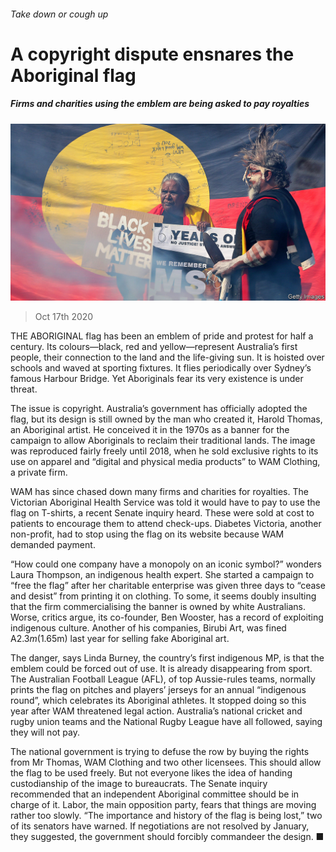 ###### Take down or cough up

# A copyright dispute ensnares the Aboriginal flag 

##### Firms and charities using the emblem are being asked to pay royalties 

![image](images/20201017_ASP003_0.jpg) 

> Oct 17th 2020 


THE ABORIGINAL flag has been an emblem of pride and protest for half a century. Its colours—black, red and yellow—represent Australia’s first people, their connection to the land and the life-giving sun. It is hoisted over schools and waved at sporting fixtures. It flies periodically over Sydney’s famous Harbour Bridge. Yet Aboriginals fear its very existence is under threat.


The issue is copyright. Australia’s government has officially adopted the flag, but its design is still owned by the man who created it, Harold Thomas, an Aboriginal artist. He conceived it in the 1970s as a banner for the campaign to allow Aboriginals to reclaim their traditional lands. The image was reproduced fairly freely until 2018, when he sold exclusive rights to its use on apparel and “digital and physical media products” to WAM Clothing, a private firm.



WAM has since chased down many firms and charities for royalties. The Victorian Aboriginal Health Service was told it would have to pay to use the flag on T-shirts, a recent Senate inquiry heard. These were sold at cost to patients to encourage them to attend check-ups. Diabetes Victoria, another non-profit, had to stop using the flag on its website because WAM demanded payment.


“How could one company have a monopoly on an iconic symbol?” wonders Laura Thompson, an indigenous health expert. She started a campaign to “free the flag” after her charitable enterprise was given three days to “cease and desist” from printing it on clothing. To some, it seems doubly insulting that the firm commercialising the banner is owned by white Australians. Worse, critics argue, its co-founder, Ben Wooster, has a record of exploiting indigenous culture. Another of his companies, Birubi Art, was fined A$2.3m ($1.65m) last year for selling fake Aboriginal art.


The danger, says Linda Burney, the country’s first indigenous MP, is that the emblem could be forced out of use. It is already disappearing from sport. The Australian Football League (AFL), of top Aussie-rules teams, normally prints the flag on pitches and players’ jerseys for an annual “indigenous round”, which celebrates its Aboriginal athletes. It stopped doing so this year after WAM threatened legal action. Australia’s national cricket and rugby union teams and the National Rugby League have all followed, saying they will not pay.


The national government is trying to defuse the row by buying the rights from Mr Thomas, WAM Clothing and two other licensees. This should allow the flag to be used freely. But not everyone likes the idea of handing custodianship of the image to bureaucrats. The Senate inquiry recommended that an independent Aboriginal committee should be in charge of it. Labor, the main opposition party, fears that things are moving rather too slowly. “The importance and history of the flag is being lost,” two of its senators have warned. If negotiations are not resolved by January, they suggested, the government should forcibly commandeer the design. ■

